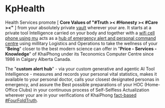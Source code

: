 # KpHealth

Health Services promote [ <b>Core Values of "#Truth &gt;&lt; #Honesty &gt;&lt; #Care &gt;&lt;"</b> ] from your absolutely private <a href="https://github.com/khaiphong/vault/" target="_blank">vault</a> wherever your are. It starts at a private tool Intelligence carried on your body and together with a <a href="https://github.com/khaiphong/mu/" target="_blank">wifi cell phone using mu</a> acts as a <a href="https://github.com/khaiphong/hub/" target="_blank">hub of emergency alert and personal command centre</a> using millitary Logistics and Operations to take the wellness of your "<b>Being</b>" closer to the best modern science can offer in "<b>Price - Services - Knowledge</b>" of KhaiPhong under its Teconomics Computer Centre since 1986 in Calgary Alberta Canada.

The "<b>custom alert hub</b>" - via your custom generative and agentic AI Tool Intelligence - measures and records your personal vital statistics, makes it available to your personal doctor, calls your closest designated personas in emergency, and assure the Best possible preparations of your HOC (Home-Office Clubs) in your continuous process of Self-Selfless Actualization wherever your are in your verifications of KhaiPhong <a href="https://blog.khaiphong.io/2023/09/a-light-out-of-darkness.html#Section_1.2" target="_blank">fact-based #FourFoldTruth</a>.
